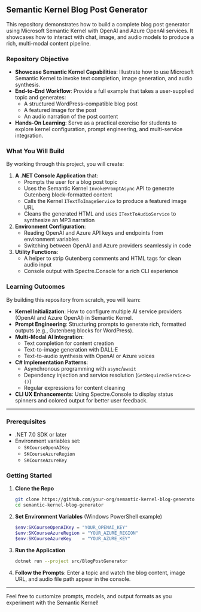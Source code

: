 ﻿## Semantic Kernel Blog Post Generator

This repository demonstrates how to build a complete blog post generator using Microsoft Semantic Kernel with OpenAI and Azure OpenAI services. It showcases how to interact with chat, image, and audio models to produce a rich, multi-modal content pipeline.

### Repository Objective

- **Showcase Semantic Kernel Capabilities**: Illustrate how to use Microsoft Semantic Kernel to invoke text completion, image generation, and audio synthesis.  
- **End-to-End Workflow**: Provide a full example that takes a user-supplied topic and generates:  
  - A structured WordPress-compatible blog post  
  - A featured image for the post  
  - An audio narration of the post content  
- **Hands-On Learning**: Serve as a practical exercise for students to explore kernel configuration, prompt engineering, and multi-service integration.

### What You Will Build

By working through this project, you will create:

1. **A .NET Console Application** that:  
   - Prompts the user for a blog post topic  
   - Uses the Semantic Kernel `InvokePromptAsync` API to generate Gutenberg block–formatted content  
   - Calls the Kernel `ITextToImageService` to produce a featured image URL  
   - Cleans the generated HTML and uses `ITextToAudioService` to synthesize an MP3 narration  
2. **Environment Configuration**:  
   - Reading OpenAI and Azure API keys and endpoints from environment variables  
   - Switching between OpenAI and Azure providers seamlessly in code  
3. **Utility Functions**:  
   - A helper to strip Gutenberg comments and HTML tags for clean audio input  
   - Console output with Spectre.Console for a rich CLI experience

### Learning Outcomes

By building this repository from scratch, you will learn:

- **Kernel Initialization**: How to configure multiple AI service providers (OpenAI and Azure OpenAI) in Semantic Kernel.  
- **Prompt Engineering**: Structuring prompts to generate rich, formatted outputs (e.g., Gutenberg blocks for WordPress).  
- **Multi-Modal AI Integration**:  
  - Text completion for content creation  
  - Text-to-image generation with DALL·E  
  - Text-to-audio synthesis with OpenAI or Azure voices  
- **C# Implementation Patterns**:  
  - Asynchronous programming with `async`/`await`  
  - Dependency injection and service resolution (`GetRequiredService<>()`)  
  - Regular expressions for content cleaning  
- **CLI UX Enhancements**: Using Spectre.Console to display status spinners and colored output for better user feedback.

---

### Prerequisites

- .NET 7.0 SDK or later  
- Environment variables set:  
  - `SKCourseOpenAIKey`  
  - `SKCourseAzureRegion`  
  - `SKCourseAzureKey`

### Getting Started

1. **Clone the Repo**  
   ```bash
   git clone https://github.com/your-org/semantic-kernel-blog-generator.git
   cd semantic-kernel-blog-generator
   ```

2. **Set Environment Variables** (Windows PowerShell example)  
   ```powershell
   $env:SKCourseOpenAIKey = "YOUR_OPENAI_KEY"
   $env:SKCourseAzureRegion = "YOUR_AZURE_REGION"
   $env:SKCourseAzureKey    = "YOUR_AZURE_KEY"
   ```

3. **Run the Application**  
   ```bash
   dotnet run --project src/BlogPostGenerator
   ```

4. **Follow the Prompts**: Enter a topic and watch the blog content, image URL, and audio file path appear in the console.

---

Feel free to customize prompts, models, and output formats as you experiment with the Semantic Kernel!
